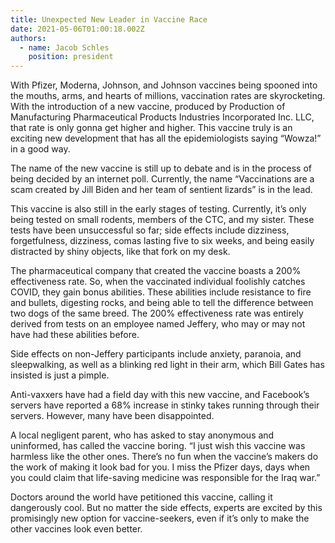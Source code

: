 ```yaml
---
title: Unexpected New Leader in Vaccine Race
date: 2021-05-06T01:00:18.002Z
authors:
  - name: Jacob Schles
    position: president
---
```

<!--StartFragment-->

With Pfizer, Moderna, Johnson, and Johnson vaccines being spooned into the mouths, arms, and hearts of millions, vaccination rates are skyrocketing. With the introduction of a new vaccine, produced by Production of Manufacturing Pharmaceutical Products Industries Incorporated Inc. LLC, that rate is only gonna get higher and higher. This vaccine truly is an exciting new development that has all the epidemiologists saying “Wowza!” in a good way.

The name of the new vaccine is still up to debate and is in the process of being decided by an internet poll. Currently, the name “Vaccinations are a scam created by Jill Biden and her team of sentient lizards” is in the lead. 

This vaccine is also still in the early stages of testing. Currently, it’s only being tested on small rodents, members of the CTC, and my sister. These tests have been unsuccessful so far; side effects include dizziness, forgetfulness, dizziness, comas lasting five to six weeks, and being easily distracted by shiny objects, like that fork on my desk. 

The pharmaceutical company that created the vaccine boasts a 200% effectiveness rate. So, when the vaccinated individual foolishly catches COVID, they gain bonus abilities. These abilities include resistance to fire and bullets, digesting rocks, and being able to tell the difference between two dogs of the same breed. The 200% effectiveness rate was entirely derived from tests on an employee named Jeffery, who may or may not have had these abilities before. 

Side effects on non-Jeffery participants include anxiety, paranoia, and sleepwalking, as well as a blinking red light in their arm, which Bill Gates has insisted is just a pimple.

Anti-vaxxers have had a field day with this new vaccine, and Facebook’s servers have reported a 68% increase in stinky takes running through their servers. However, many have been disappointed. 

A local negligent parent, who has asked to stay anonymous and uninformed, has called the vaccine boring. “I just wish this vaccine was harmless like the other ones. There’s no fun when the vaccine’s makers do the work of making it look bad for you. I miss the Pfizer days, days when you could claim that life-saving medicine was responsible for the Iraq war.”

Doctors around the world have petitioned this vaccine, calling it dangerously cool. But no matter the side effects, experts are excited by this promisingly new option for vaccine-seekers, even if it’s only to make the other vaccines look even better.

<!--EndFragment-->
